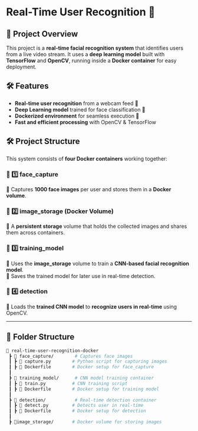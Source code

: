 # Real-Time User Recognition 🚀  

## 📌 Project Overview  
This project is a **real-time facial recognition system** that identifies users from a live video stream. It uses a **deep learning model** built with **TensorFlow** and **OpenCV**, running inside a **Docker container** for easy deployment.  

## 🛠️ Features  
- **Real-time user recognition** from a webcam feed 🎥  
- **Deep Learning model** trained for face classification 🤖  
- **Dockerized environment** for seamless execution 🐳  
- **Fast and efficient processing** with OpenCV & TensorFlow 

## 🛠️ Project Structure  

This system consists of **four Docker containers** working together:  

### 📌 1️⃣ **face_capture**  
🔹 Captures **1000 face images** per user and stores them in a **Docker volume**.  

### 📌 2️⃣ **image_storage** (Docker Volume)  
🔹 A **persistent storage** volume that holds the collected images and shares them across containers.  

### 📌 3️⃣ **training_model**  
🔹 Uses the **image_storage** volume to train a **CNN-based facial recognition model**.  
🔹 Saves the trained model for later use in real-time detection.  

### 📌 4️⃣ **detection**  
🔹 Loads the **trained CNN model** to **recognize users in real-time** using OpenCV.  

---

## 📂 Folder Structure  

```bash
📁 real-time-user-recognition-docker
 ┣ 📂 face_capture/        # Captures face images
 ┃ ┣ 📜 capture.py        # Python script for capturing images
 ┃ ┣ 📜 Dockerfile        # Docker setup for face_capture
 ┃ 
 ┣ 📂 training_model/      # CNN model training container
 ┃ ┣ 📜 train.py          # CNN training script
 ┃ ┣ 📜 Dockerfile        # Docker setup for training model
 ┃ 
 ┣ 📂 detection/           # Real-time detection container
 ┃ ┣ 📜 detect.py         # Detects user in real-time
 ┃ ┣ 📜 Dockerfile        # Docker setup for detection
 ┃ 
 ┣ 📂image_storage/       # Docker volume for storing images


